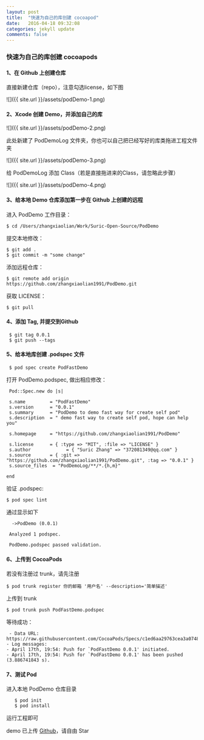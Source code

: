 ```yaml
---
layout: post
title:  "快速为自己的库创建 cocoapod"
date:   2016-04-18 09:32:08
categories: jekyll update
comments: false
---
```


### 快速为自己的库创建 cocoapods

#### 1、在 Github 上创建仓库
直接新建仓库（repo），注意勾选license，如下图

![]({{ site.url }}/assets/podDemo-1.png)

#### 2、Xcode 创建 Demo，并添加自己的库 

![]({{ site.url }}/assets/podDemo-2.png)

此处新建了 PodDemoLog 文件夹，你也可以自己把已经写好的库类拖进工程文件夹

![]({{ site.url }}/assets/podDemo-3.png)

给 PodDemoLog 添加 Class（若是直接拖进来的Class，请忽略此步骤）

![]({{ site.url }}/assets/podDemo-4.png)

#### 3、给本地 Demo 仓库添加第一步在 Github 上创建的远程

进入 PodDemo 工作目录：
  
    $ cd /Users/zhangxiaolian/Work/Suric-Open-Source/PodDemo 

提交本地修改：
    
    $ git add .
    $ git commit -m "some change"   

添加远程仓库：
    
    $ git remote add origin https://github.com/zhangxiaolian1991/PodDemo.git
   
获取 LICENSE：
  
    $ git pull

#### 4、添加 Tag, 并提交到Github
     
     $ git tag 0.0.1
     $ git push --tags
   
#### 5、给本地库创建 .podspec 文件
   
     $ pod spec create PodFastDemo
     
打开 PodDemo.podspec, 做出相应修改：
     
     Pod::Spec.new do |s|
     
     s.name         = "PodFastDemo"
     s.version      = "0.0.1"
     s.summary      = "PodDemo to demo fast way for create self pod"
     s.description  = " demo fast way to create self pod, hope can help you"

     s.homepage     = "https://github.com/zhangxiaolian1991/PodDemo"

     s.license      = { :type => "MIT", :file => "LICENSE" }
     s.author             = { "Suric Zhang" => "372081349@qq.com" }
     s.source       = { :git => "https://github.com/zhangxiaolian1991/PodDemo.git", :tag => "0.0.1" }
     s.source_files  = "PodDemoLog/**/*.{h,m}"
  
    end

验证 .podspec:
     
    $ pod spec lint
    
通过显示如下
     
      ->PodDemo (0.0.1)

     Analyzed 1 podspec.

     PodDemo.podspec passed validation.

#### 6、上传到 CocoaPods
若没有注册过 trunk，请先注册
    
    $ pod trunk register 你的邮箱 '用户名' --description='简单描述'
        
上传到 trunk

    $ pod trunk push PodFastDemo.podspec 
    
等待成功：

     - Data URL: https://raw.githubusercontent.com/CocoaPods/Specs/c1ed6aa29763cea3a074895f1d289ff634f522b3/Specs/PodFastDemo/0.0.1/PodFastDemo.podspec.json
    - Log messages:
    - April 17th, 19:54: Push for `PodFastDemo 0.0.1' initiated.
    - April 17th, 19:54: Push for `PodFastDemo 0.0.1' has been pushed
    (3.886741843 s). 
 
 #### 7、测试 Pod
 进入本地 PodDemo 仓库目录
     
       $ pod init
       $ pod install
 运行工程即可
 
 demo 已上传 [Github](https://github.com/zhangxiaolian1991/PodDemo)，请自由 Star